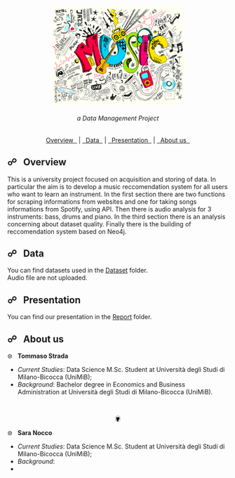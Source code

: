 <p align="center">
  <img src="https://github.com/TStrada/Data-Management/blob/39df1ad03afa7845d1aee18b832b7405f528c6c2/Images/Music.jpg" width="60%">
</p>
  <h6 align="center">a Data Management Project</h6>
<p align="center">
  <a href="#overview">Overview &nbsp;</a> |
  <a href="#data">&nbsp; Data &nbsp;</a> |
  <a href="#presentation">&nbsp; Presentation &nbsp;</a> |
  <a href="#aboutus">&nbsp; About us &nbsp;</a>
</p>

<a name="overview"></a>
## &#9741; &nbsp; Overview
This is a university project focused on acquisition and storing of data. In particular the aim is to develop a music reccomendation system for all users who want to learn an instrument.
In the first section there are two functions for scraping informations from websites and one for taking songs informations from Spotify, using API.
Then there is audio analysis for 3 instruments: bass, drums and piano. 
In the third section there is an analysis concerning about dataset quality.
Finally there is the building of reccomendation system based on Neo4j.

<a name="data"></a>
## &#9741; &nbsp; Data
You can find datasets used in the <a href="https://github.com/TStrada/Data-Management/tree/main/Dataset">Dataset</a> folder.<br> Audio file are not uploaded. 

<a name="presentation"></a>
## &#9741; &nbsp; Presentation 
You can find our presentation in the <a href="https://github.com/TStrada/Data-Management/tree/main/Report">Report</a> folder.<br>


<a name="aboutus"></a>
## &#9741; &nbsp; About us

&#8860; &nbsp; **Tommaso Strada** 

- *Current Studies*: Data Science M.Sc. Student at Università degli Studi di Milano-Bicocca (UniMiB);
- *Background*: Bachelor degree in Economics and Business Administration at Università degli Studi di Milano-Bicocca (UniMiB).
<br>

<p align = "center">
  <a href = "https://github.com/TStrada"><img src="https://github.com/TStrada/TStrada/blob/main/GitHub_image.png" width = "2.5%"></a>
</p>

&#8860; &nbsp; **Sara Nocco**

- *Current Studies*: Data Science M.Sc. Student at Università degli Studi di Milano-Bicocca (UniMiB);
- *Background*: 
- <br>

<p align = "center">
<!--   <a href = "https linkedin"><img src="link sub directory image linkedin " width = "2.3%"></a> -->
</p>
